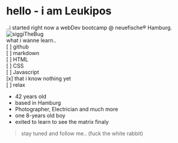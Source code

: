 # hello - i am Leukipos<br>
..i started right now a webDev bootcamp @ neuefische® Hamburg.
<br>
![siggiTheBug](https://img.fotocommunity.com/siggi-the-bug-74b82588-0ce6-40c7-94e3-4a04ab0d80b1.jpg?height=300)
<br>
what i wanne learn..<br>
[ ] github<br>
[ ] markdown<br>
[ ] HTML<br>
[ ] CSS<br>
[ ] Javascript<br>
[x] that i know nothing yet<br>
[ ] relax<br>

- 42 years old
- based in Hamburg
- Photographer, Electrician and much more
- one 8-years old boy
- exited to learn to see the matrix finaly

> stay tuned and follow me.. (fuck the white rabbit)
